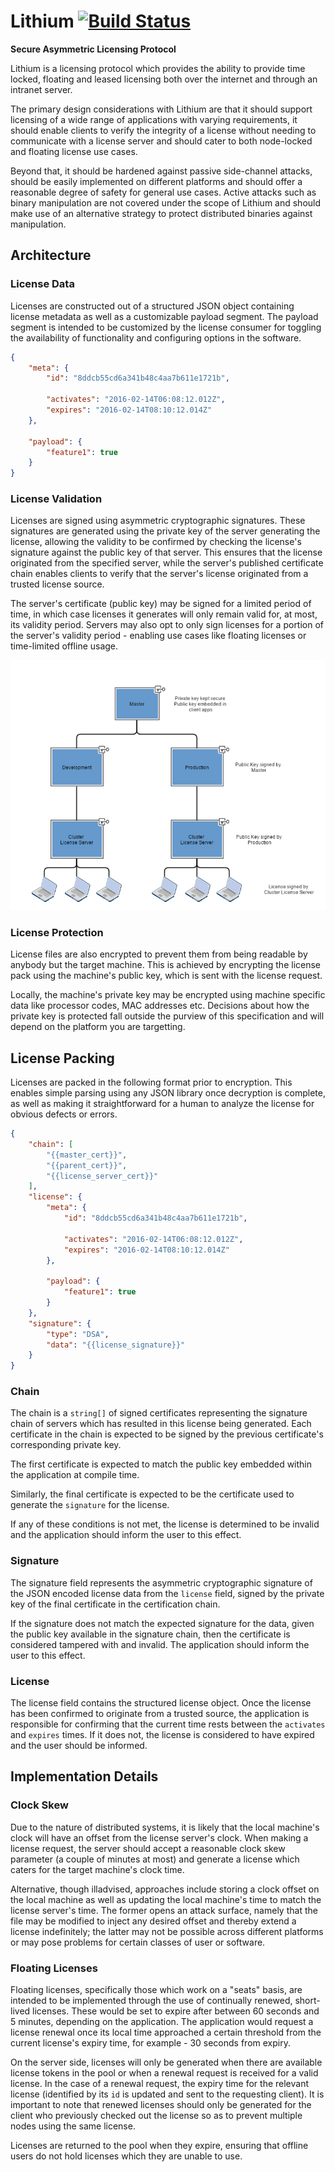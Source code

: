 # Lithium [![Build Status](https://travis-ci.org/SierraSoftworks/Lithium.svg?branch=master)](https://travis-ci.org/SierraSoftworks/Lithium)
**Secure Asymmetric Licensing Protocol**

Lithium is a licensing protocol which provides the ability to provide time locked, floating
and leased licensing both over the internet and through an intranet server.

The primary design considerations with Lithium are that it should support licensing of a
wide range of applications with varying requirements, it should enable clients to verify the
integrity of a license without needing to communicate with a license server and should cater
to both node-locked and floating license use cases.

Beyond that, it should be hardened against passive side-channel attacks, should be easily
implemented on different platforms and should offer a reasonable degree of safety for general
use cases. Active attacks such as binary manipulation are not covered under the scope of Lithium
and should make use of an alternative strategy to protect distributed binaries against
manipulation.

## Architecture

### License Data
Licenses are constructed out of a structured JSON object containing license metadata as well
as a customizable payload segment. The payload segment is intended to be customized by the
license consumer for toggling the availability of functionality and configuring options in
the software.

```json
{
    "meta": {
        "id": "8ddcb55cd6a341b48c4aa7b611e1721b",
        
        "activates": "2016-02-14T06:08:12.012Z",
        "expires": "2016-02-14T08:10:12.014Z"
    },
    
    "payload": {
        "feature1": true
    }
}
```

### License Validation
Licenses are signed using asymmetric cryptographic signatures. These signatures are generated
using the private key of the server generating the license, allowing the validity to be confirmed
by checking the license's signature against the public key of that server. This ensures that
the license originated from the specified server, while the server's published certificate
chain enables clients to verify that the server's license originated from a trusted license
source.

The server's certificate (public key) may be signed for a limited period of time, in which
case licenses it generates will only remain valid for, at most, its validity period. Servers
may also opt to only sign licenses for a portion of the server's validity period - enabling
use cases like floating licenses or time-limited offline usage.

![Signing Hierarchy](resources/signing_hierarchy.png)

### License Protection
License files are also encrypted to prevent them from being readable by anybody but the
target machine. This is achieved by encrypting the license pack using the machine's public
key, which is sent with the license request.

Locally, the machine's private key may be encrypted using machine specific data like processor
codes, MAC addresses etc. Decisions about how the private key is protected fall outside the
purview of this specification and will depend on the platform you are targetting.

## License Packing
Licenses are packed in the following format prior to encryption. This enables simple parsing
using any JSON library once decryption is complete, as well as making it straightforward for
a human to analyze the license for obvious defects or errors.

```json
{
    "chain": [
        "{{master_cert}}",
        "{{parent_cert}}",
        "{{license_server_cert}}"
    ],
    "license": {
        "meta": {
            "id": "8ddcb55cd6a341b48c4aa7b611e1721b",
            
            "activates": "2016-02-14T06:08:12.012Z",
            "expires": "2016-02-14T08:10:12.014Z"
        },
        
        "payload": {
            "feature1": true
        }
    },
    "signature": {
        "type": "DSA",
        "data": "{{license_signature}}"
    }
}
```

### Chain
The chain is a `string[]` of signed certificates representing the signature chain of servers
which has resulted in this license being generated. Each certificate in the chain is expected
to be signed by the previous certificate's corresponding private key.

The first certificate is expected to match the public key embedded within the application at
compile time.

Similarly, the final certificate is expected to be the certificate used to generate the
`signature` for the license.

If any of these conditions is not met, the license is determined to be invalid and the
application should inform the user to this effect.

### Signature
The signature field represents the asymmetric cryptographic signature of the JSON encoded
license data from the `license` field, signed by the private key of the final certificate
in the certification chain.

If the signature does not match the expected signature for the data, given the public key
available in the signature chain, then the certificate is considered tampered with and
invalid. The application should inform the user to this effect.

### License
The license field contains the structured license object. Once the license has been confirmed
to originate from a trusted source, the application is responsible for confirming that the
current time rests between the `activates` and `expires` times. If it does not, the license
is considered to have expired and the user should be informed.

## Implementation Details

### Clock Skew
Due to the nature of distributed systems, it is likely that the local machine's clock will
have an offset from the license server's clock. When making a license request, the server
should accept a reasonable clock skew parameter (a couple of minutes at most) and generate
a license which caters for the target machine's clock time.

Alternative, though illadvised, approaches include storing a clock offset on the local machine
as well as updating the local machine's time to match the license server's time. The former
opens an attack surface, namely that the file may be modified to inject any desired offset
and thereby extend a license indefinitely; the latter may not be possible across different
platforms or may pose problems for certain classes of user or software.

### Floating Licenses
Floating licenses, specifically those which work on a "seats" basis, are intended to be
implemented through the use of continually renewed, short-lived licenses. These would be
set to expire after between 60 seconds and 5 minutes, depending on the application. The
application would request a license renewal once its local time approached a certain threshold
from the current license's expiry time, for example - 30 seconds from expiry.

On the server side, licenses will only be generated when there are available license tokens
in the pool or when a renewal request is received for a valid license. In the case of a renewal
request, the expiry time for the relevant license (identified by its `id` is updated and sent
to the requesting client). It is important to note that renewed licenses should only be generated
for the client who previously checked out the license so as to prevent multiple nodes using the
same license. 

Licenses are returned to the pool when they expire, ensuring that offline users do not hold
licenses which they are unable to use.